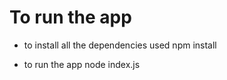 # To run the app

- to install all the dependencies used
  npm install

- to run the app
  node index.js
